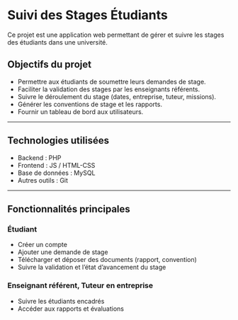 # Suivi des Stages Étudiants

Ce projet est une application web permettant de gérer et suivre les stages des étudiants dans une université.

## Objectifs du projet

- Permettre aux étudiants de soumettre leurs demandes de stage.
- Faciliter la validation des stages par les enseignants référents.
- Suivre le déroulement du stage (dates, entreprise, tuteur, missions).
- Générer les conventions de stage et les rapports.
- Fournir un tableau de bord aux utilisateurs.

---

## Technologies utilisées

- Backend : PHP
- Frontend : JS / HTML-CSS
- Base de données : MySQL
- Autres outils : Git

---

## Fonctionnalités principales

### Étudiant
- Créer un compte
- Ajouter une demande de stage
- Télécharger et déposer des documents (rapport, convention)
- Suivre la validation et l’état d’avancement du stage

###  Enseignant référent, Tuteur en entreprise
- Suivre les étudiants encadrés
- Accéder aux rapports et évaluations
